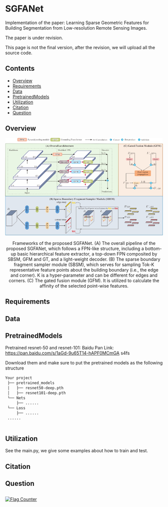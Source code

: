 # SGFANet
Implementation of the paper: Learning Sparse Geometric Features for Building Segmentation from Low-resolution Remote Sensing Images. 

The paper is under revision.

This page is not the final version, after the revision, we will upload all the source code.

## Contents

- [Overview](#Overview)
- [Requirements](#Requirements)
- [Data](#Data)
- [PretrainedModels](#PretrainedModels)
- [Utilization](#Utilization)
- [Citation](#Citation)
- [Question](#Question)

## Overview
<div align="center">
<img src="images/fig2.jpg" width="700px"/>
<p> Frameworks of the proposed SGFANet. (A) The overall pipeline of the proposed SGFANet, which follows a FPN-like structure, including a bottom-up basic hierarchical feature extractor, a top-down FPN composited by SBSM, GFM and GT, and a light-weight decoder. (B) The sparse boundary fragment sampler module (SBSM), which serves for sampling Tok-K representative feature points about the building boundary (i.e., the edge and corner). K is a hyper-parameter and can be different for edges and corners. (C) The gated fusion module (GFM). It is utilized to calculate the affinity of the selected point-wise features.</p>
</div>

## Requirements

## Data

## PretrainedModels
Pretrained resnet-50 and resnet-101: Baidu Pan Link: https://pan.baidu.com/s/1aGd-9u65T14-hAPF0MCmGA   s4fs

Download them and make sure to put the pretrained models as the following structure

 ```
Your project
  ├── pretrained_models
  |   ├── resnet50-deep.pth
  │   ├── resnet101-deep.pth
  └── Nets
      ├── ......
  └── Loss
      ├── ......
  ......
  
  ```

## Utilization
See the main.py, we give some examples about how to train and test.
## Citation

## Question

## 
<a href="https://info.flagcounter.com/QTRf"><img src="https://s11.flagcounter.com/count2/QTRf/bg_FFFFFF/txt_000000/border_CCCCCC/columns_2/maxflags_10/viewers_0/labels_0/pageviews_0/flags_0/percent_0/" alt="Flag Counter" border="0"></a>
